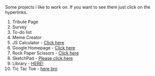 Some projects i like to work on. If you want to see them just click on the hyperlinks.

1. Tribute Page 
2. Survey 
3. To-do list
4. Meme Creator
5. JS Calculator - [Click here](https://carloscapili.github.io/Web-Projects/Calculator)
6. Google Homepage - [Click here](https://carloscapili.github.io/Web-Projects/Google_Homepage)
7. Rock Paper Scissors - [Click here](https://carloscapili.github.io/Web-Projects/Rock-Paper-Scissors)
8. SketchPad - [Please click here](https://carloscapili.github.io/Web-Projects/SketchPad)
9. Library - [HERE!](https://carloscapili.github.io/Web-Projects/LibraryApp)
10. Tic Tac Toe - [here bro](https://carloscapili.github.io/Web-Projects/TicTacToe)
